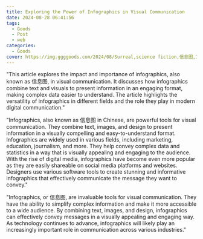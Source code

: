 ```yaml
---
title: Exploring the Power of Infographics in Visual Communication
date: 2024-08-28 06:41:56
tags:
  - Goods
  - Post
  - web
categories:
  - Goods
cover: https://img.ggggoods.com/2024/08/Surreal,science fiction,信息图,Infographic,technology,tech,diagrams,renderings,colors_20240830_00001_.png
---
```


"This article explores the impact and importance of infographics, also known as 信息图, in visual communication. It discusses how infographics combine text and visuals to present information in an engaging format, making complex data easier to understand. The article highlights the versatility of infographics in different fields and the role they play in modern digital communication."

"Infographics, also known as 信息图 in Chinese, are powerful tools for visual communication. They combine text, images, and design to present information in a visually compelling and easy-to-understand format. Infographics are widely used in various fields, including marketing, education, journalism, and more. They help convey complex data and statistics in a way that is visually appealing and engaging to the audience. With the rise of digital media, infographics have become even more popular as they are easily shareable on social media platforms and websites. Designers use various software tools to create stunning and informative infographics that effectively communicate the message they want to convey."

"Infographics, or 信息图, are invaluable tools for visual communication. They have the ability to simplify complex information and make it more accessible to a wide audience. By combining text, images, and design, infographics can effectively convey messages in a visually appealing and engaging way. As technology continues to advance, infographics will likely play an increasingly important role in communication across various industries."
